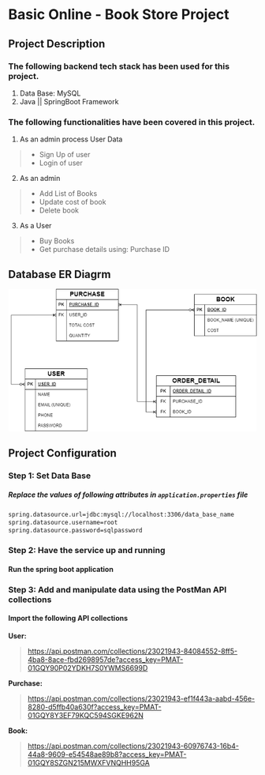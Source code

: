 
# Basic Online - Book Store Project


## Project Description 

### The following backend tech stack has been used for this project.

1. Data Base: MySQL
2. Java || SpringBoot Framework

### The following functionalities have been covered in this project.

1. As an admin process User Data
 > - Sign Up of user
 > - Login of user
 
2. As an admin

 > - Add List of Books
 > - Update cost of book
 > - Delete book
 
 3. As a User 
 
 > - Buy Books
 > - Get purchase details using: Purchase ID

## Database ER Diagrm
 ![ER diagram](./Proj_ER_Diagram.png)
 
## Project Configuration

###   Step 1: Set Data Base
##### 	Replace the values of following attributes in `application.properties` file
	spring.datasource.url=jdbc:mysql://localhost:3306/data_base_name
	spring.datasource.username=root
	spring.datasource.password=sqlpassword 

###  Step 2: Have the service up and running
#### 	Run the spring boot application

###  Step 3: Add and manipulate data using the PostMan API collections
#### 	Import the following API collections

**User:** 
> https://api.postman.com/collections/23021943-84084552-8ff5-4ba8-8ace-fbd2698957de?access_key=PMAT-01GQY90P02YDKH7S0YWMS6699D

**Purchase:** 
> https://api.postman.com/collections/23021943-ef1f443a-aabd-456e-8280-d5ffb40a630f?access_key=PMAT-01GQY8Y3EF79KQC594SGKE962N

**Book:** 
> https://api.postman.com/collections/23021943-60976743-16b4-44a8-9609-e54548ae89b8?access_key=PMAT-01GQY8SZGN215MWXFVNQHH95GA
